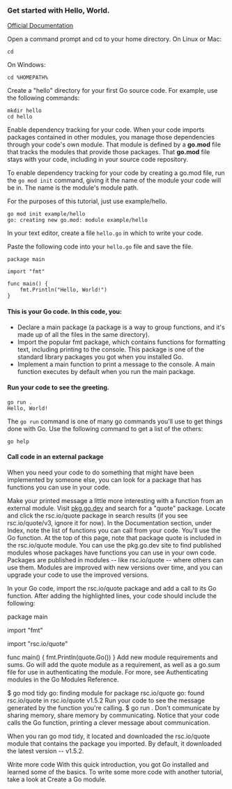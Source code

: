 ### Get started with Hello, World.

[Official Documentation](https://go.dev/doc/tutorial/getting-started#)

Open a command prompt and cd to your home directory.
On Linux or Mac:

`cd`

On Windows:

`cd %HOMEPATH%`

Create a "hello" directory for your first Go source code.
For example, use the following commands:

``` 
mkdir hello
cd hello 
```

Enable dependency tracking for your code.
When your code imports packages contained in other modules, you manage those dependencies through your code's own module. That module is defined by a **go.mod** file that tracks the modules that provide those packages. That **go.mod** file stays with your code, including in your source code repository.

To enable dependency tracking for your code by creating a go.mod file, run the `go mod init` command, giving it the name of the module your code will be in. The name is the module's module path.

For the purposes of this tutorial, just use example/hello.

```
go mod init example/hello
go: creating new go.mod: module example/hello
```

In your text editor, create a file `hello.go` in which to write your code.

Paste the following code into your `hello.go` file and save the file.

```
package main

import "fmt"

func main() {
    fmt.Println("Hello, World!")
}
```

#### This is your Go code. In this code, you:

- Declare a main package (a package is a way to group functions, and it's made up of all the files in the same directory).
- Import the popular fmt package, which contains functions for formatting text, including printing to the console. This package is one of the standard library packages you got when you installed Go.
- Implement a main function to print a message to the console. A main function executes by default when you run the main package.

#### Run your code to see the greeting.

```
go run .
Hello, World!
```

The `go run` command is one of many go commands you'll use to get things done with Go. Use the following command to get a list of the others:

`go help`

#### Call code in an external package

When you need your code to do something that might have been implemented by someone else, you can look for a package that has functions you can use in your code.

Make your printed message a little more interesting with a function from an external module.
Visit [pkg.go.dev](pkg.go.dev) and search for a "quote" package.
Locate and click the rsc.io/quote package in search results (if you see rsc.io/quote/v3, ignore it for now).
In the Documentation section, under Index, note the list of functions you can call from your code. You'll use the Go function.
At the top of this page, note that package quote is included in the rsc.io/quote module.
You can use the pkg.go.dev site to find published modules whose packages have functions you can use in your own code. Packages are published in modules -- like rsc.io/quote -- where others can use them. Modules are improved with new versions over time, and you can upgrade your code to use the improved versions.

In your Go code, import the rsc.io/quote package and add a call to its Go function.
After adding the highlighted lines, your code should include the following:

package main

import "fmt"

import "rsc.io/quote"

func main() {
    fmt.Println(quote.Go())
}
Add new module requirements and sums.
Go will add the quote module as a requirement, as well as a go.sum file for use in authenticating the module. For more, see Authenticating modules in the Go Modules Reference.

$ go mod tidy
go: finding module for package rsc.io/quote
go: found rsc.io/quote in rsc.io/quote v1.5.2
Run your code to see the message generated by the function you're calling.
$ go run .
Don't communicate by sharing memory, share memory by communicating.
Notice that your code calls the Go function, printing a clever message about communication.

When you ran go mod tidy, it located and downloaded the rsc.io/quote module that contains the package you imported. By default, it downloaded the latest version -- v1.5.2.

Write more code
With this quick introduction, you got Go installed and learned some of the basics. To write some more code with another tutorial, take a look at Create a Go module.